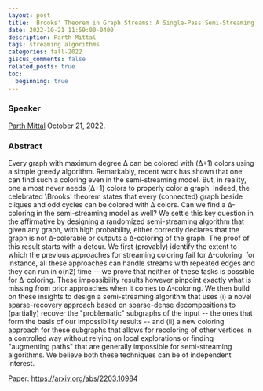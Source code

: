 ```yaml
---
layout: post
title:  Brooks' Theorem in Graph Streams: A Single-Pass Semi-Streaming Algorithm for Δ-Coloring
date: 2022-10-21 11:59:00-0400
description: Parth Mittal
tags: streaming algorithms
categories: fall-2022
giscus_comments: false
related_posts: true
toc:
  beginning: true
---
```


### Speaker 

[Parth Mittal](https://parthmittal.github.io)
October 21, 2022. 


### Abstract

Every graph with maximum degree Δ can be colored with (Δ+1) colors using a simple greedy algorithm. Remarkably, recent work has shown that one can find such a coloring even in the semi-streaming model. But, in reality, one almost never needs (Δ+1) colors to properly color a graph. Indeed, the celebrated \Brooks' theorem states that every (connected) graph beside cliques and odd cycles can be colored with Δ colors. Can we find a Δ-coloring in the semi-streaming model as well?
We settle this key question in the affirmative by designing a randomized semi-streaming algorithm that given any graph, with high probability, either correctly declares that the graph is not Δ-colorable or outputs a Δ-coloring of the graph.
The proof of this result starts with a detour. We first (provably) identify the extent to which the previous approaches for streaming coloring fail for Δ-coloring: for instance, all these approaches can handle streams with repeated edges and they can run in o(n2) time -- we prove that neither of these tasks is possible for Δ-coloring. These impossibility results however pinpoint exactly what is missing from prior approaches when it comes to Δ-coloring.
We then build on these insights to design a semi-streaming algorithm that uses (i) a novel sparse-recovery approach based on sparse-dense decompositions to (partially) recover the "problematic" subgraphs of the input -- the ones that form the basis of our impossibility results -- and (ii) a new coloring approach for these subgraphs that allows for recoloring of other vertices in a controlled way without relying on local explorations or finding "augmenting paths" that are generally impossible for semi-streaming algorithms. We believe both these techniques can be of independent interest.

Paper: https://arxiv.org/abs/2203.10984
